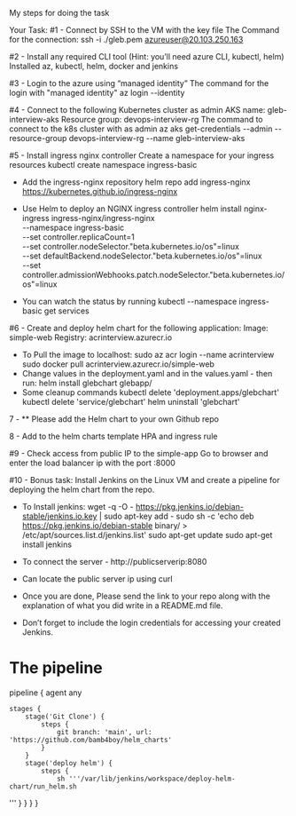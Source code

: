 My steps for doing the task



Your Task:
#1 - Connect by SSH to the VM with the key file
The Command for the connection:
ssh -i ./gleb.pem azureuser@20.103.250.163


#2 - Install any required CLI tool (Hint: you’ll need azure CLI, kubectl, helm)
    Installed az, kubectl, helm, docker and jenkins
    

#3 - Login to the azure using “managed identity”
The command for the login with "managed identity"
az login --identity


#4 - Connect to the following Kubernetes cluster as admin
	AKS name: gleb-interview-aks
       Resource group: devops-interview-rg
The command to connect to the k8s cluster with as admin
az aks get-credentials --admin --resource-group devops-interview-rg --name gleb-interview-aks


#5 - Install ingress nginx controller
Create a namespace for your ingress resources
kubectl create namespace ingress-basic

- Add the ingress-nginx repository
helm repo add ingress-nginx https://kubernetes.github.io/ingress-nginx

- Use Helm to deploy an NGINX ingress controller
helm install nginx-ingress ingress-nginx/ingress-nginx \
    --namespace ingress-basic \
    --set controller.replicaCount=1 \
    --set controller.nodeSelector."beta\.kubernetes\.io/os"=linux \
    --set defaultBackend.nodeSelector."beta\.kubernetes\.io/os"=linux \
    --set controller.admissionWebhooks.patch.nodeSelector."beta\.kubernetes\.io/os"=linux
- You can watch the status by running
kubectl --namespace ingress-basic get services


#6 - Create and deploy helm chart for the following application:
    Image: simple-web
    Registry: acrinterview.azurecr.io   
- To Pull the image to localhost:
sudo az acr login --name acrinterview
sudo docker pull acrinterview.azurecr.io/simple-web
- Change values in the deployment.yaml and in the values.yaml - then run:
helm install glebchart glebapp/
- Some cleanup commands
kubectl delete 'deployment.apps/glebchart'
kubectl delete 'service/glebchart'
helm uninstall 'glebchart'


 7 - ** Please add the Helm chart to your own Github repo

 8 - Add to the helm charts template HPA and ingress rule

 #9 - Check access from public IP to the simple-app
 Go to browser and enter the load balancer ip with the port :8000

 #10 - Bonus task: Install Jenkins on the Linux VM and create a pipeline for deploying the helm chart from the repo.
 - To Install jenkins:
    wget -q -O - https://pkg.jenkins.io/debian-stable/jenkins.io.key | sudo apt-key add -
    sudo sh -c 'echo deb https://pkg.jenkins.io/debian-stable binary/ > \
        /etc/apt/sources.list.d/jenkins.list'
    sudo apt-get update
    sudo apt-get install jenkins
 - To connect the server - http://publicserverip:8080
 - Can locate the public server ip using curl

 - Once you are done, Please send the link to your repo along with the explanation of what you did write in a README.md file.
 - Don’t forget to include the login credentials for accessing your created Jenkins.
 # The pipeline
    
pipeline {
    agent any

    stages {
        stage('Git Clone') {
            steps {
                git branch: 'main', url: 'https://github.com/bamb4boy/helm_charts'
            }
        }
        stage('deploy helm') {
            steps {
                sh '''/var/lib/jenkins/workspace/deploy-helm-chart/run_helm.sh
'''
            }
        }
    }
}


